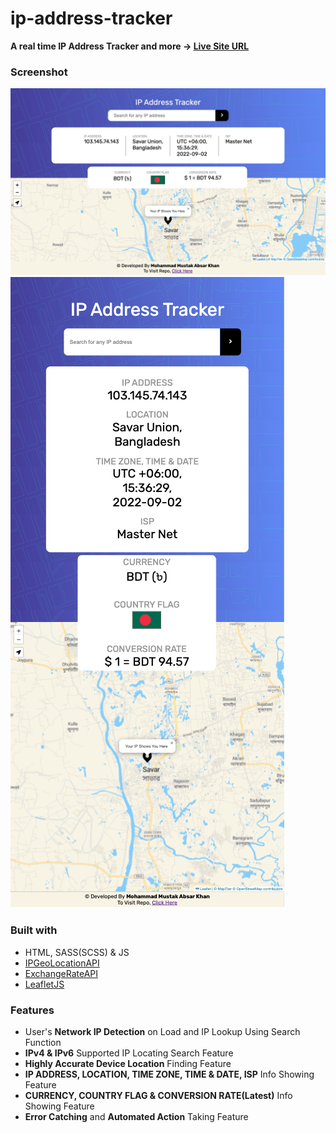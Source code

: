 # ip-address-tracker
**A real time IP Address Tracker and more
-> [Live Site URL](https://mustakabsarkhan.github.io/ip-address-tracker/)** <br>

### Screenshot
![](./images/web-view.png)<br>
![](./images/mobile-view.png)
<br>

### Built with
- HTML, SASS(SCSS) & JS
- [IPGeoLocationAPI](https://ipgeolocation.io/)
- [ExchangeRateAPI](https://exchangerate.host/#/)
- [LeafletJS](https://leafletjs.com/)

### Features
- User's **Network IP Detection** on Load and IP Lookup Using Search Function
- **IPv4 & IPv6** Supported IP Locating Search Feature
- **Highly Accurate Device Location** Finding Feature
- **IP ADDRESS, LOCATION, TIME ZONE, TIME & DATE, ISP** Info Showing Feature
- **CURRENCY, COUNTRY FLAG & CONVERSION RATE(Latest)** Info Showing Feature
- **Error Catching** and **Automated Action** Taking Feature
